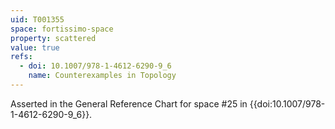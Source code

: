 ```yaml
---
uid: T001355
space: fortissimo-space
property: scattered
value: true
refs:
  - doi: 10.1007/978-1-4612-6290-9_6
    name: Counterexamples in Topology
---
```

Asserted in the General Reference Chart for space #25 in
{{doi:10.1007/978-1-4612-6290-9_6}}.
